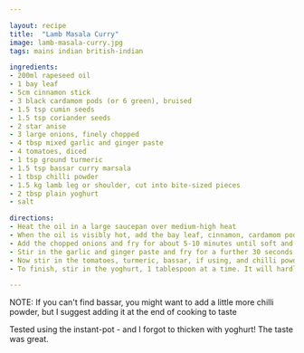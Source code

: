 ```yaml
---

layout: recipe
title:  "Lamb Masala Curry"
image: lamb-masala-curry.jpg
tags: mains indian british-indian

ingredients:
- 200ml rapeseed oil
- 1 bay leaf
- 5cm cinnamon stick
- 3 black cardamom pods (or 6 green), bruised
- 1.5 tsp cumin seeds
- 1.5 tsp coriander seeds
- 2 star anise
- 3 large onions, finely chopped
- 4 tbsp mixed garlic and ginger paste
- 4 tomatoes, diced
- 1 tsp ground turmeric
- 1.5 tsp bassar curry marsala
- 1 tbsp chilli powder
- 1.5 kg lamb leg or shoulder, cut into bite-sized pieces
- 2 tbsp plain yoghurt
- salt

directions:
- Heat the oil in a large saucepan over medium-high heat
- When the oil is visibly hot, add the bay leaf, cinnamon, cardamom pods, cumin and coriander seeds and the star anise and temper the spices in the oil for about 30 seconds
- Add the chopped onions and fry for about 5-10 minutes until soft and lightly browned
- Stir in the garlic and ginger paste and fry for a further 30 seconds
- Now stir in the tomatoes, turmeric, bassar, if using, and chilli powder. Add the meat and brown for a few minutes, then pour in just enough water to cover. Simmer the lamb for 40 minutes - 1 hour until it is good and tender. Don't rush this! If after an hour the meat is not tender enough, cook it longer. The curry is ready when the meat is tender and the oil rises to the top. (I usually skim off the oil.)
- To finish, stir in the yoghurt, 1 tablespoon at a time. It will hardly be noticeably in the sauce but thickens and adds flavour to it. Check for seasoning and add salt to taste, then serve.

---
```


NOTE: If you can't find bassar, you might want to add a little more chilli powder, but I suggest adding it at the end of cooking to taste

Tested using the instant-pot - and I forgot to thicken with yoghurt!  The taste was great.
